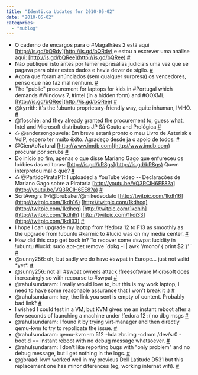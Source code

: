 ```yaml
---
title: "Identi.ca Updates for 2010-05-02"
date: "2010-05-02"
categories: 
  - "mublog"
---
```


- O caderno de encargos para o #Magalhães 2 está aqui [http://is.gd/bQRdv](http://is.gd/bQRdv) e estou a escrever uma análise aqui: [http://is.gd/bQRee](http://is.gd/bQRee) [#](http://identi.ca/notice/30773903)
- Não publiquei isto antes por temer represálias judiciais uma vez que se pagava para obter estes dados e havia dever de sigilo. [#](http://identi.ca/notice/30773937)
- Agora que foram anúnciados (sem qualquer surpresa) os vencedores, penso que não faz mal nenhum. [#](http://identi.ca/notice/30773955)
- The "public" procurement for laptops for kids in #Portugal which demands #Windows 7, #Intel (in a hidden form) and #OOXML [http://is.gd/bQRee](http://is.gd/bQRee) [#](http://identi.ca/notice/30775815)
- @kyrrith: it's the !ubuntu proprietary-friendly way, quite inhuman, IMHO. [#](http://identi.ca/notice/30776394)
- @floschie: and they already granted the procurement to, guess what, Intel and Microsoft distributors JP Sá Couto and Prológica [#](http://identi.ca/notice/30777573)
- ♺ @andersongouveia: Em breve estará pronto o meu Livro de Asterisk e VoIP, espero ter muito êxito. Agradeço desde ja o apoio de todos. [#](http://identi.ca/notice/30784083)
- @CienAoNatural [http://www.imdb.com](http://www.imdb.com) procurar por scrubs [#](http://identi.ca/notice/30789940)
- Do início ao fim, apenas o que disse Mariano Gago que enfureceu os lobbies das editoras: [http://is.gd/bR8gs](http://is.gd/bR8gs) Quem interpretou mal o quê? [#](http://identi.ca/notice/30798210)
- ♺ @PartidoPirataPT: I uploaded a YouTube video -- Declarações de Mariano Gago sobre a Pirataria [http://youtu.be/VQ3RCIH6EE8?a](http://youtu.be/VQ3RCIH6EE8?a) [#](http://identi.ca/notice/30798226)
- ScrtAvngrs 1-4@brubaker/@mikedeodato [http://twitpic.com/1kdh16](http://twitpic.com/1kdh16) [http://twitpic.com/1kdhcq](http://twitpic.com/1kdhcq) [http://twitpic.com/1kdhlh](http://twitpic.com/1kdhlh) [http://twitpic.com/1kdi33](http://twitpic.com/1kdi33) [#](http://identi.ca/notice/30809700)
- I hope I can upgrade my laptop from !fedora 12 to F13 as smoothly as the upgrade from !ubuntu #karmic to #lucid was on my media center. [#](http://identi.ca/notice/30811652)
- How did this crap get back in? To recover some #swpat lucidity in !ubuntu #lucid: sudo apt-get remove \`dpkg -l | awk '/mono/ { print $2 }' \` [#](http://identi.ca/notice/30812128)
- @sunny256: oh, but sadly we do have #swpat in Europe... just not valid \*yet\*. [#](http://identi.ca/notice/30812804)
- @sunny256: not all #swpat owners attack !freesoftware Microsoft does increasingly so with recourse to #swpat [#](http://identi.ca/notice/30815156)
- @rahulsundaram: I really would love to, but this is my work laptop, I need to have some reasonable assurance that I won't break it :) [#](http://identi.ca/notice/30820153)
- @rahulsundaram: hey, the link you sent is empty of content. Probably bad link? [#](http://identi.ca/notice/30820589)
- I wished I could test in a VM, but KVM gives me an instant reboot after a few seconds of launching a machine under !fedora 12 :( no dbg msgs [#](http://identi.ca/notice/30820786)
- @rahulsundaram: I found it by trying virt-manager and then directly qemu-kvm to try to repolicate the issue. [#](http://identi.ca/notice/30821170)
- @rahulsundaram: qemu-kvm -m 512 -hda zbr.img -cdrom /dev/sr0 -boot d == instant reboot with no debug message whatsoever. [#](http://identi.ca/notice/30821249)
- @rahulsundaram: I don't like reporting bugs with "only problem" and no debug message, but I get nothing in the logs. [#](http://identi.ca/notice/30821291)
- @gbraad: kvm worked well in my previous Dell Latitude D531 but this replacement one has minor diferences (eg, working internat wifi). [#](http://identi.ca/notice/30821365)
